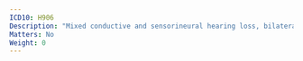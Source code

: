 ```yaml
---
ICD10: H906
Description: "Mixed conductive and sensorineural hearing loss, bilateral"
Matters: No
Weight: 0
---
```

